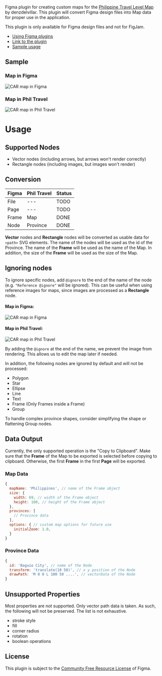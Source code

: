 Figma plugin for creating custom maps for the [Philippine Travel Level Map](https://github.com/OSSPhilippines/philippines-travel-level-map) by denzdelvillar. This plugin will convert Figma design files into Map data for proper use in the application.

This plugin is only available for Figma design files and not for FigJam.

- [Using Figma plugins](https://help.figma.com/hc/en-us/articles/360042532714-Use-plugins-in-files)
- [Link to the plugin](https://www.figma.com/community/plugin/1237302254989444702/Philippine-Travel-Level-Map-Maker)
- [Sample usage](https://imgur.com/a/alJknme)

## Sample

### Map in Figma
![CAR map in Figma](https://user-images.githubusercontent.com/59113205/236890822-c1cf57a5-a894-451a-913b-cadcb403af0c.png)

### Map in Phil Travel
![CAR map in Phil Travel](https://user-images.githubusercontent.com/59113205/236890299-f89dbee4-f797-4fe1-8555-1e5c9f1c28a2.png)

# Usage
## Supported Nodes
- Vector nodes (including arrows, but arrows won't render correctly)
- Rectangle nodes (including images, but images won't render)

## Conversion

Figma | Phil Travel | Status 
----- | ----------- | ------
File  | ---         | TODO
Page  | ---         | TODO
Frame | Map         | DONE
Node  | Province    | DONE

**Vector** nodes and **Rectangle** nodes will be converted as usable data for `<path>` SVG elements. The name of the nodes will be used as the id of the Province. The name of the **Frame** will be used as the name of the Map. In addition, the size of the **Frame** will be used as the size of the Map.

## Ignoring nodes
To ignore specific nodes, add `@ignore`  to the end of the name of the node (e.g. `"Reference @ignore"` will be ignored). This can be useful when using reference images for maps, since images are processed as a **Rectangle** node.

#### Map in Figma:
![CAR map in Figma](https://user-images.githubusercontent.com/59113205/236890057-d7004407-5af2-484e-b4af-4fdb0b285d5e.png)

#### Map in Phil Travel:
![CAR map in Phil Travel](https://user-images.githubusercontent.com/59113205/236890299-f89dbee4-f797-4fe1-8555-1e5c9f1c28a2.png)

By adding the `@ignore` at the end of the name, we prevent the image from rendering. This allows us to edit the map later if needed.

In addition, the following nodes are ignored by default and will not be processed:
- Polygon
- Star
- Ellipse
- Line
- Text
- Frame (Only Frames inside a Frame)
- Group

To handle complex province shapes, consider simplifying the shape or flattening Group nodes.

## Data Output
Currently, the only supported operation is the "Copy to Clipboard". Make sure that the **Frame** of the Map to be exported is selected before copying to clipboard. Otherwise, the first **Frame** in the first **Page** will be exported.

### Map Data
```js
{
  mapName: 'Philippines', // name of the Frame object
  size: {
    width: 69, // width of the Frame object
    height: 100, // height of the Frame object
  },
  provinces: [
    // Province data
  ],
  options: { // custom map options for future use
    initialZoom: 1.0,
  }
}
```

### Province Data
```js
{
  id: 'Baguio City', // name of the Node
  transform: 'translate(10 50)', // x y position of the Node
  drawPath: 'M 0 0 L 100 50 ....', // vectorData of the Node
}
```

## Unsupported Properties
Most properties are not supported. Only vector path data is taken. As such, the following will not be preserved. The list is not exhaustive.
- stroke style
- fill
- corner radius
- rotation
- boolean operations

## License
This plugin is subject to the [Community Free Resource License](https://www.figma.com/community-free-resource-license/) of Figma.
